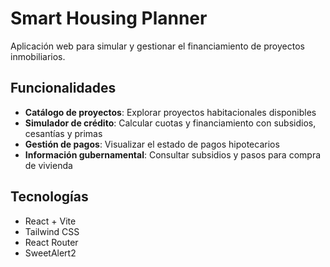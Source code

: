 # Smart Housing Planner

Aplicación web para simular y gestionar el financiamiento de proyectos inmobiliarios.

## Funcionalidades

- **Catálogo de proyectos**: Explorar proyectos habitacionales disponibles
- **Simulador de crédito**: Calcular cuotas y financiamiento con subsidios, cesantías y primas
- **Gestión de pagos**: Visualizar el estado de pagos hipotecarios
- **Información gubernamental**: Consultar subsidios y pasos para compra de vivienda

## Tecnologías

- React + Vite
- Tailwind CSS
- React Router
- SweetAlert2